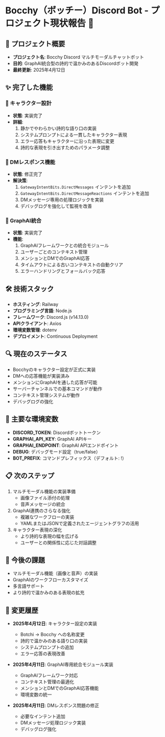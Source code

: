 # Bocchy（ボッチー）Discord Bot - プロジェクト現状報告 🌿

## 🌙 プロジェクト概要
- **プロジェクト名**: Bocchy Discord マルチモーダルチャットボット
- **目的**: GraphAI統合型の詩的で温かみのあるDiscordボット開発
- **最終更新**: 2025年4月12日

## ✨ 完了した機能
### 🍃 キャラクター設計
- **状態**: 実装完了
- **詳細**:
  1. 静かでやわらかい詩的な語り口の実装
  2. システムプロンプトによる一貫したキャラクター表現
  3. エラー応答もキャラクターに沿った表現に変更
  4. 詩的な表現を引き出すためのパラメータ調整

### 🌿 DMレスポンス機能
- **状態**: 修正完了
- **解決策**:
  1. `GatewayIntentBits.DirectMessages` インテントを追加
  2. `GatewayIntentBits.DirectMessageReactions` インテントを追加
  3. DMメッセージ専用の処理ロジックを実装
  4. デバッグログを強化して監視を改善

### 🌱 GraphAI統合
- **状態**: 実装完了
- **機能**:
  1. GraphAIフレームワークとの統合モジュール
  2. ユーザーごとのコンテキスト管理
  3. メンションとDMでのGraphAI応答
  4. タイムアウトによる古いコンテキストの自動クリア
  5. エラーハンドリングとフォールバック応答

## 🛠 技術スタック
- **ホスティング**: Railway
- **プログラミング言語**: Node.js
- **フレームワーク**: Discord.js (v14.13.0)
- **APIクライアント**: Axios
- **環境変数管理**: dotenv
- **デプロイメント**: Continuous Deployment

## 🔍 現在のステータス
- Bocchyのキャラクター設定が正式に実装
- DMへの応答機能が実装済み
- メンションにGraphAIを通した応答が可能
- サーバーチャンネルでの基本コマンドが動作
- コンテキスト管理システムが動作
- デバッグログの強化

## 🔑 主要な環境変数
- **DISCORD_TOKEN**: Discordボットトークン
- **GRAPHAI_API_KEY**: GraphAI APIキー
- **GRAPHAI_ENDPOINT**: GraphAI APIエンドポイント
- **DEBUG**: デバッグモード設定（true/false）
- **BOT_PREFIX**: コマンドプレフィックス（デフォルト: !）

## 📋 次のステップ
1. マルチモーダル機能の実装準備
   - 画像ファイル添付の処理
   - 音声メッセージの統合
2. GraphAI連携のさらなる強化
   - 複雑なワークフローの実装
   - YAMLまたはJSONで定義されたエージェントグラフの活用
3. キャラクター表現の深化
   - より詩的な表現の幅を広げる
   - ユーザーとの関係性に応じた対話調整

## 🚧 今後の課題
- マルチモーダル機能（画像と音声）の実装
- GraphAIのワークフローカスタマイズ
- 多言語サポート
- より詩的で温かみのある表現の拡充

## 📝 変更履歴
- **2025年4月12日**: キャラクター設定の実装
  - Botchi → Bocchy への名称変更
  - 詩的で温かみのある語り口の実装
  - システムプロンプトの追加
  - エラー応答の表現改善

- **2025年4月11日**: GraphAI専用統合モジュール実装
  - GraphAIフレームワーク対応
  - コンテキスト管理の最適化
  - メンションとDMでのGraphAI応答機能
  - 環境変数の統一

- **2025年4月11日**: DMレスポンス問題の修正
  - 必要なインテント追加
  - DMメッセージ処理ロジック実装
  - デバッグログ強化
